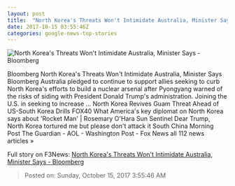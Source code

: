 ```yaml
---
layout: post
title:  "North Korea's Threats Won't Intimidate Australia, Minister Says - Bloomberg"
date: 2017-10-15 03:55:46Z
categories: google-news-top-stories
---
```


![North Korea's Threats Won't Intimidate Australia, Minister Says - Bloomberg](https://assets.bwbx.io/images/users/iqjWHBFdfxIU/ifO560PKnL8Q/v0/1200x800.jpg)

Bloomberg North Korea's Threats Won't Intimidate Australia, Minister Says Bloomberg Australia pledged to continue to support allies seeking to curb North Korea's efforts to build a nuclear arsenal after Pyongyang warned of the risks of siding with President Donald Trump's administration. Joining the U.S. in seeking to increase ... North Korea Revives Guam Threat Ahead of US-South Korea Drills FOX40 What America's key diplomat on North Korea says about 'Rocket Man' | Rosemary O'Hara Sun Sentinel Dear Trump, North Korea tortured me but please don't attack it South China Morning Post The Guardian - AOL - Washington Post - Fox News all 112 news articles »


Full story on F3News: [North Korea's Threats Won't Intimidate Australia, Minister Says - Bloomberg](http://www.f3nws.com/n/WJZP)

> Posted on: Sunday, October 15, 2017 3:55:46 AM
